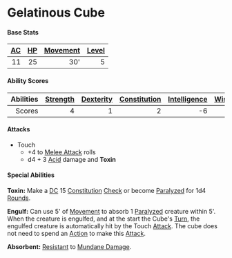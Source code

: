 # Gelatinous Cube

#### Base Stats

| [AC](../../../Player%20Characters/Derived%20Statistics/Armor%20Class.md) | [HP](../../../Player%20Characters/Derived%20Statistics/Health%20Points.md) | [Movement](../../../Game%20Procedures/Movement.md) | [Level](../../../Player%20Characters/Derived%20Statistics/Level.md) |
| -----------------------------------------------------------------------: | -------------------------------------------------------------------------: | -------------------------------------------------: | ------------------------------------------------------------------: |
|                                                                       11 |                                                                         25 |                                                30' |                                                                   5 |
#### Ability Scores

| Abilities | [Strength](../../../Player%20Characters/Chosen%20Statistics/Strength.md) | [Dexterity](../../../Player%20Characters/Chosen%20Statistics/Dexterity.md) | [Constitution](../../../Player%20Characters/Chosen%20Statistics/Constitution.md) | [Intelligence](../../../Player%20Characters/Chosen%20Statistics/Intelligence.md) | [Wisdom](../../../Player%20Characters/Chosen%20Statistics/Wisdom.md)<br> | [Charisma](../../../Player%20Characters/Chosen%20Statistics/Charisma.md)<br> |
| --------: | -----------------------------------------------------------------------: | -------------------------------------------------------------------------: | -------------------------------------------------------------------------------: | -------------------------------------------------------------------------------: | -----------------------------------------------------------------------: | ---------------------------------------------------------------------------: |
|    Scores |                                                                        4 |                                                                          1 |                                                                                2 |                                                                               -6 |                                                                        1 |                                                                           -4 |
#### Attacks
- Touch
	- +4 to [Melee Attack](../../../Game%20Procedures/Melee%20Attack.md) rolls
	- d4 + 3 [Acid](../../../Damage%20Types/Acid.md) damage and **Toxin**
#### Special Abilities
**Toxin:** Make a [DC](../../../Game%20Procedures/DC.md) 15 [Constitution](../../../Player%20Characters/Chosen%20Statistics/Constitution.md) [Check](../../../Game%20Procedures/Check.md) or become [Paralyzed](../../../Conditions/Paralyzed.md) for 1d4 [Rounds](../../../Game%20Procedures/Round.md).

**Engulf:** Can use 5' of [Movement](../../../Game%20Procedures/Movement.md) to absorb 1 [Paralyzed](../../../Conditions/Paralyzed.md) creature within 5'. When the creature is engulfed, and at the start the Cube's [Turn](../../../Game%20Procedures/Turn.md), the engulfed creature is automatically hit by the Touch [Attack](../../../Game%20Procedures/Attack.md). The cube does not need to spend an [Action](../../../Game%20Procedures/Action.md) to make this [Attack](../../../Game%20Procedures/Attack.md).

**Absorbent:** [Resistant](../../../Conditions/Resistant.md) to [Mundane Damage](../../../Damage%20Types/Mundane%20Damage.md).
